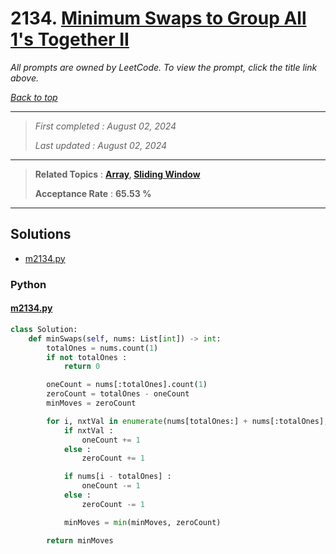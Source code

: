 # 2134. [Minimum Swaps to Group All 1's Together II](<https://leetcode.com/problems/minimum-swaps-to-group-all-1s-together-ii>)

*All prompts are owned by LeetCode. To view the prompt, click the title link above.*

*[Back to top](<../README.md>)*

------

> *First completed : August 02, 2024*
>
> *Last updated : August 02, 2024*

------

> **Related Topics** : **[Array](<by_topic/Array.md>), [Sliding Window](<by_topic/Sliding Window.md>)**
>
> **Acceptance Rate** : **65.53 %**

------

## Solutions

- [m2134.py](<../my-submissions/m2134.py>)
### Python
#### [m2134.py](<../my-submissions/m2134.py>)
```Python
class Solution:
    def minSwaps(self, nums: List[int]) -> int:
        totalOnes = nums.count(1)
        if not totalOnes :
            return 0

        oneCount = nums[:totalOnes].count(1)
        zeroCount = totalOnes - oneCount
        minMoves = zeroCount

        for i, nxtVal in enumerate(nums[totalOnes:] + nums[:totalOnes], totalOnes) :
            if nxtVal :
                oneCount += 1
            else :
                zeroCount += 1

            if nums[i - totalOnes] :
                oneCount -= 1
            else :
                zeroCount -= 1

            minMoves = min(minMoves, zeroCount)

        return minMoves
```

